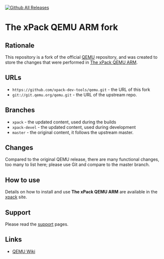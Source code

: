 [![Github All Releases](https://img.shields.io/github/downloads/xpack-dev-tools/qemu-arm-xpack/total.svg)](https://github.com/xpack-dev-tools/qemu-arm-xpack/releases/latest)

# The xPack QEMU ARM fork

## Rationale

This repository is a fork of the official [QEMU](https://www.qemu.org)
repository, and was created
to store the changes that were performed in 
[The xPack QEMU ARM](https://github.com/xpack-dev-tools/qemu-arm-xpack).

## URLs

- `https://github.com/xpack-dev-tools/qemu.git` - the URL of this fork
- `git://git.qemu.org/qemu.git` - the URL of the upstream repo.

## Branches

- `xpack` - the updated content, used during the builds
- `xpack-devel` - the updated content, used during development
- `master` - the original content, it follows the upstream master.


## Changes

Compared to the original QEMU release, there are many functional changes,
too many to list here; please use Git and compare to the master branch.

## How to use

Details on how to install and use **The xPack QEMU ARM** are available in the
[xpack](https://xpack.github.io/qemu-arm/) site.

## Support

Please read the 
[support](https://xpack.github.io/preview/qemu-arm/support/) pages.

## Links

- [QEMU Wiki](https://wiki.qemu.org/Main_Page)
